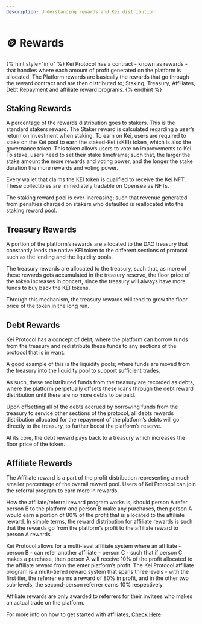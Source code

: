 ```yaml
---
description: Understanding rewards and Kei distribution
---
```


# 🪙 Rewards

{% hint style="info" %}
Kei Protocol has a contract - known as rewards - that handles where each amount of profit generated on the platform is allocated. The Platform rewards are basically the rewards that go through the reward contract and are then distributed to; Staking, Treasury, Affiliates, Debt Repayment and affiliate reward programs.
{% endhint %}

## Staking Rewards

A percentage of the rewards distribution goes to stakers. This is the standard stakers reward. The Staker reward is calculated regarding a user’s return on investment when staking. To earn on Kei, users are required to stake on the Kei pool to earn the staked-Kei (sKEI) token, which is also the governance token. This token allows users to vote on improvements to Kei. To stake, users need to set their stake timeframe; such that, the larger the stake amount the more rewards and voting power, and the longer the stake duration the more rewards and voting power.

Every wallet that claims the KEI token is qualified to receive the Kei NFT. These collectibles are immediately tradable on Opensea as NFTs.

The staking reward pool is ever-increasing; such that revenue generated from penalties charged on stakers who defaulted is reallocated into the staking reward pool.

## &#x20;Treasury Rewards

A portion of the platform’s rewards are allocated to the DAO treasury that constantly lends the native KEI token to the different sections of protocol such as the lending and the liquidity pools.

The treasury rewards are allocated to the treasury, such that, as more of these rewards gets accumulated in the treasury reserve, the floor price of the token increases in concert, since the treasury will always have more funds to buy back the KEI tokens.

Through this mechanism, the treasury rewards will tend to grow the floor price of the token in the long run.

## Debt Rewards

Kei Protocol has a concept of debt; where the platform can borrow funds from the treasury and redistribute these funds to any sections of the protocol that is in want.

A good example of this is the liquidity pools; where funds are moved from the treasury into the liquidity pool to support sufficient trades.

As such, these redistributed funds from the treasury are recorded as debts, where the platform perpetually offsets these loans through the debt reward distribution until there are no more debts to be paid.

Upon offsetting all of the debts accrued by borrowing funds from the treasury to service other sections of the protocol, all debts rewards distribution allocated for the repayment of the platform’s debts will go directly to the treasury, to further boost the platform’s reserve. &#x20;

At its core, the debt reward pays back to a treasury which increases the floor price of the token.

## Affiliate Rewards

The Affiliate reward is a part of the profit distribution representing a much smaller percentage of the overall reward pool. Users of Kei Protocol can join the referral program to earn more in rewards.

How the affiliate/referral reward program works is; should person A refer person B to the platform and person B make any purchases, then person A would earn a portion of 80% of the profit that is allocated to the affiliate reward. In simple terms, the reward distribution for affiliate rewards is such that the rewards go from the platform’s profit to the affiliate reward to person A rewards.

Kei Protocol allows for a multi-level affiliate system where an affiliate - person B - can refer another affiliate - person C - such that if person C makes a purchase, then person A will receive 10% of the profit allocated to the affiliate reward from the enter platform’s profit. The Kei Protocol affiliate program is a multi-tiered reward system that spans three levels - with the first tier, the referrer earns a reward of 80% in profit, and in the other two sub-levels, the second-person referrer earns 10% respectively.

Affiliate rewards are only awarded to referrers for their invitees who makes an actual trade on the platform.

For more info on how to get started with affiliates, [Check Here](../getting-started/get-more-rewards.md)

